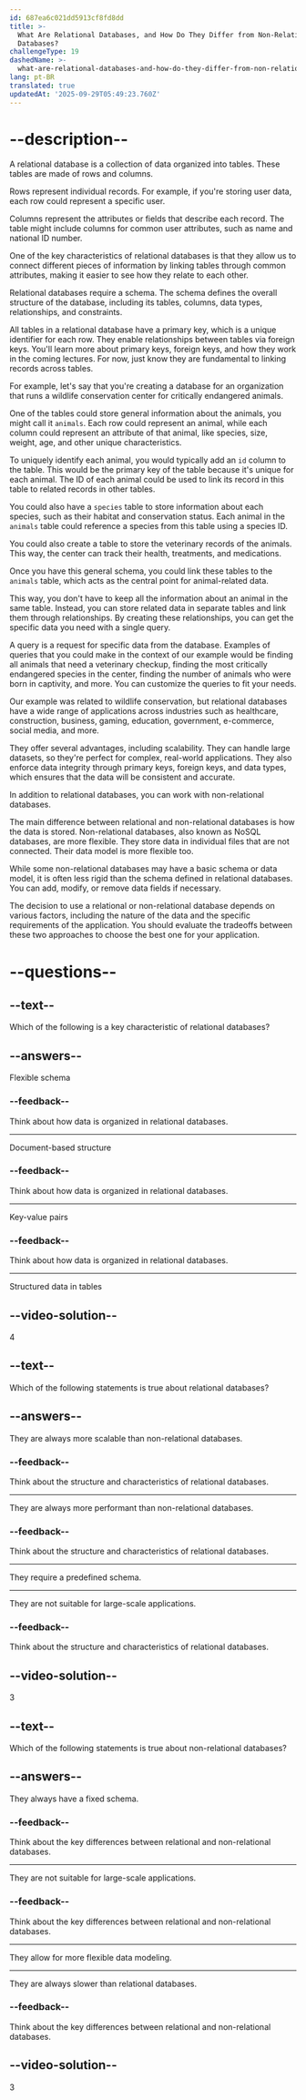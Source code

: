 ```yaml
---
id: 687ea6c021dd5913cf8fd8dd
title: >-
  What Are Relational Databases, and How Do They Differ from Non-Relational
  Databases?
challengeType: 19
dashedName: >-
  what-are-relational-databases-and-how-do-they-differ-from-non-relational-databases
lang: pt-BR
translated: true
updatedAt: '2025-09-29T05:49:23.760Z'
---
```


# --description--

A relational database is a collection of data organized into tables. These tables are made of rows and columns.

Rows represent individual records. For example, if you're storing user data, each row could represent a specific user.

Columns represent the attributes or fields that describe each record. The table might include columns for common user attributes, such as name and national ID number.

One of the key characteristics of relational databases is that they allow us to connect different pieces of information by linking tables through common attributes, making it easier to see how they relate to each other.

Relational databases require a schema. The schema defines the overall structure of the database, including its tables, columns, data types, relationships, and constraints.

All tables in a relational database have a primary key, which is a unique identifier for each row. They enable relationships between tables via foreign keys. You'll learn more about primary keys, foreign keys, and how they work in the coming lectures. For now, just know they are fundamental to linking records across tables.

For example, let's say that you're creating a database for an organization that runs a wildlife conservation center for critically endangered animals.

One of the tables could store general information about the animals, you might call it `animals`. Each row could represent an animal, while each column could represent an attribute of that animal, like species, size, weight, age, and other unique characteristics.

To uniquely identify each animal, you would typically add an `id` column to the table. This would be the primary key of the table because it's unique for each animal. The ID of each animal could be used to link its record in this table to related records in other tables.

You could also have a `species` table to store information about each species, such as their habitat and conservation status. Each animal in the `animals` table could reference a species from this table using a species ID.

You could also create a table to store the veterinary records of the animals. This way, the center can track their health, treatments, and medications.

Once you have this general schema, you could link these tables to the `animals` table, which acts as the central point for animal-related data.

This way, you don't have to keep all the information about an animal in the same table. Instead, you can store related data in separate tables and link them through relationships. By creating these relationships, you can get the specific data you need with a single query.

A query is a request for specific data from the database. Examples of queries that you could make in the context of our example would be finding all animals that need a veterinary checkup, finding the most critically endangered species in the center, finding the number of animals who were born in captivity, and more. You can customize the queries to fit your needs.

Our example was related to wildlife conservation, but relational databases have a wide range of applications across industries such as healthcare, construction, business, gaming, education, government, e-commerce, social media, and more.

They offer several advantages, including scalability. They can handle large datasets, so they're perfect for complex, real-world applications. They also enforce data integrity through primary keys, foreign keys, and data types, which ensures that the data will be consistent and accurate.

In addition to relational databases, you can work with non-relational databases.

The main difference between relational and non-relational databases is how the data is stored. Non-relational databases, also known as NoSQL databases, are more flexible. They store data in individual files that are not connected. Their data model is more flexible too.

While some non-relational databases may have a basic schema or data model, it is often less rigid than the schema defined in relational databases. You can add, modify, or remove data fields if necessary.

The decision to use a relational or non-relational database depends on various factors, including the nature of the data and the specific requirements of the application. You should evaluate the tradeoffs between these two approaches to choose the best one for your application.

# --questions--

## --text--

Which of the following is a key characteristic of relational databases?

## --answers--

Flexible schema

### --feedback--

Think about how data is organized in relational databases.

---

Document-based structure

### --feedback--

Think about how data is organized in relational databases.

---

Key-value pairs

### --feedback--

Think about how data is organized in relational databases.

---

Structured data in tables

## --video-solution--

4

## --text--

Which of the following statements is true about relational databases?

## --answers--

They are always more scalable than non-relational databases.

### --feedback--

Think about the structure and characteristics of relational databases.

---

They are always more performant than non-relational databases.

### --feedback--

Think about the structure and characteristics of relational databases.

---

They require a predefined schema.

---

They are not suitable for large-scale applications.

### --feedback--

Think about the structure and characteristics of relational databases.

## --video-solution--

3

## --text--

Which of the following statements is true about non-relational databases?

## --answers--

They always have a fixed schema.

### --feedback--

Think about the key differences between relational and non-relational databases.

---

They are not suitable for large-scale applications.

### --feedback--

Think about the key differences between relational and non-relational databases.

---

They allow for more flexible data modeling.

---

They are always slower than relational databases.

### --feedback--

Think about the key differences between relational and non-relational databases.

## --video-solution--

3
